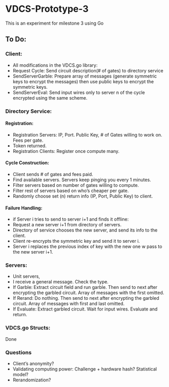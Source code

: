 # VDCS-Prototype-3
This is an experiment for milestone 3 using Go
## To Do:
### Client:
- All modifications in the VDCS.go library:
- Request Cycle: Send circuit description(# of gates) to directory service
- SendServerGarble: Prepare array of messages (generate symmetric keys to encrypt the messages) then use public keys to encrypt the symmetric keys.
- SendServerEval: Send input wires only to server n of the cycle encrypted using the same scheme.
### Directory Service:
#### Registration:
- Registration Servers: IP, Port. Public Key, # of Gates willing to work on. Fees per gate.
- Token returned.
- Registration Clients: Register once compute many.
#### Cycle Construction:
- Client sends # of gates and fees paid.
- Find available servers. Servers keep pinging you every 1 minutes.
- Filter servers based on number of gates willing to compute.
- Filter rest of servers based on who’s cheaper per gate.
- Randomly choose set (n) return info (IP, Port, Public Key) to client.
#### Failure Handling: 
- if Server i tries to send to server i+1 and finds it offline:
- Request a new server i+1 from directory of servers.
- Directory of service chooses the new server, and send its info to the client.
- Client re-encrypts the symmetric key and send it to server i.
- Server i replaces the previous index of key with the new one w pass to the new server i+1.
### Servers:
- Unit servers,
- I receive a general message. Check the type.
- If Garble: Extract circuit field and run garble. Then send to next after encrypting the garbled circuit. Array of messages with the first omitted.
- If Rerand: Do nothing. Then send to next after encrypting the garbled circuit. Array of messages with first and last omitted. 
- If Evaluate: Extract garbled circuit. Wait for input wires. Evaluate and return.
### VDCS.go Structs:
Done

### Questions
- Client’s anonymity?
- Validating computing power: Challenge + hardware hash? Statistical model?
- Rerandomization?
